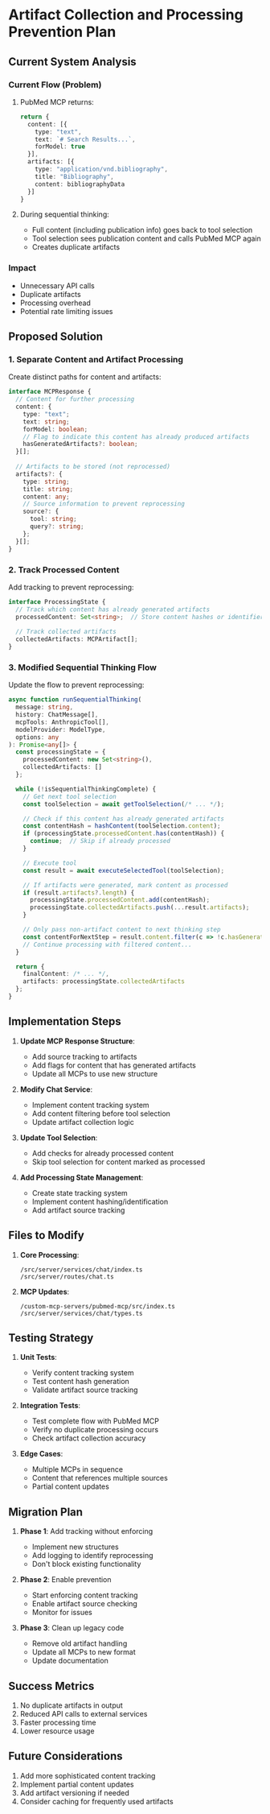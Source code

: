 # Artifact Collection and Processing Prevention Plan

## Current System Analysis

### Current Flow (Problem)
1. PubMed MCP returns:
   ```typescript
   return {
     content: [{
       type: "text",
       text: `# Search Results...`,
       forModel: true
     }],
     artifacts: [{
       type: "application/vnd.bibliography",
       title: "Bibliography",
       content: bibliographyData
     }]
   }
   ```

2. During sequential thinking:
   - Full content (including publication info) goes back to tool selection
   - Tool selection sees publication content and calls PubMed MCP again
   - Creates duplicate artifacts

### Impact
- Unnecessary API calls
- Duplicate artifacts
- Processing overhead
- Potential rate limiting issues

## Proposed Solution

### 1. Separate Content and Artifact Processing

Create distinct paths for content and artifacts:

```typescript
interface MCPResponse {
  // Content for further processing
  content: {
    type: "text";
    text: string;
    forModel: boolean;
    // Flag to indicate this content has already produced artifacts
    hasGeneratedArtifacts?: boolean;
  }[];
  
  // Artifacts to be stored (not reprocessed)
  artifacts?: {
    type: string;
    title: string;
    content: any;
    // Source information to prevent reprocessing
    source?: {
      tool: string;
      query?: string;
    };
  }[];
}
```

### 2. Track Processed Content

Add tracking to prevent reprocessing:

```typescript
interface ProcessingState {
  // Track which content has already generated artifacts
  processedContent: Set<string>;  // Store content hashes or identifiers
  
  // Track collected artifacts
  collectedArtifacts: MCPArtifact[];
}
```

### 3. Modified Sequential Thinking Flow

Update the flow to prevent reprocessing:

```typescript
async function runSequentialThinking(
  message: string,
  history: ChatMessage[],
  mcpTools: AnthropicTool[],
  modelProvider: ModelType,
  options: any
): Promise<any[]> {
  const processingState = {
    processedContent: new Set<string>(),
    collectedArtifacts: []
  };

  while (!isSequentialThinkingComplete) {
    // Get next tool selection
    const toolSelection = await getToolSelection(/* ... */);

    // Check if this content has already generated artifacts
    const contentHash = hashContent(toolSelection.content);
    if (processingState.processedContent.has(contentHash)) {
      continue;  // Skip if already processed
    }

    // Execute tool
    const result = await executeSelectedTool(toolSelection);

    // If artifacts were generated, mark content as processed
    if (result.artifacts?.length) {
      processingState.processedContent.add(contentHash);
      processingState.collectedArtifacts.push(...result.artifacts);
    }

    // Only pass non-artifact content to next thinking step
    const contentForNextStep = result.content.filter(c => !c.hasGeneratedArtifacts);
    // Continue processing with filtered content...
  }

  return {
    finalContent: /* ... */,
    artifacts: processingState.collectedArtifacts
  };
}
```

## Implementation Steps

1. **Update MCP Response Structure**:
   - Add source tracking to artifacts
   - Add flags for content that has generated artifacts
   - Update all MCPs to use new structure

2. **Modify Chat Service**:
   - Implement content tracking system
   - Add content filtering before tool selection
   - Update artifact collection logic

3. **Update Tool Selection**:
   - Add checks for already processed content
   - Skip tool selection for content marked as processed

4. **Add Processing State Management**:
   - Create state tracking system
   - Implement content hashing/identification
   - Add artifact source tracking

## Files to Modify

1. **Core Processing**:
   ```
   /src/server/services/chat/index.ts
   /src/server/routes/chat.ts
   ```

2. **MCP Updates**:
   ```
   /custom-mcp-servers/pubmed-mcp/src/index.ts
   /src/server/services/chat/types.ts
   ```

## Testing Strategy

1. **Unit Tests**:
   - Verify content tracking system
   - Test content hash generation
   - Validate artifact source tracking

2. **Integration Tests**:
   - Test complete flow with PubMed MCP
   - Verify no duplicate processing occurs
   - Check artifact collection accuracy

3. **Edge Cases**:
   - Multiple MCPs in sequence
   - Content that references multiple sources
   - Partial content updates

## Migration Plan

1. **Phase 1**: Add tracking without enforcing
   - Implement new structures
   - Add logging to identify reprocessing
   - Don't block existing functionality

2. **Phase 2**: Enable prevention
   - Start enforcing content tracking
   - Enable artifact source checking
   - Monitor for issues

3. **Phase 3**: Clean up legacy code
   - Remove old artifact handling
   - Update all MCPs to new format
   - Update documentation

## Success Metrics

1. No duplicate artifacts in output
2. Reduced API calls to external services
3. Faster processing time
4. Lower resource usage

## Future Considerations

1. Add more sophisticated content tracking
2. Implement partial content updates
3. Add artifact versioning if needed
4. Consider caching for frequently used artifacts 